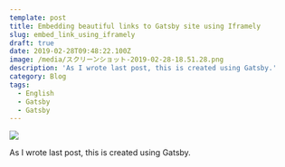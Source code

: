 ```yaml
---
template: post
title: Embedding beautiful links to Gatsby site using Iframely
slug: embed_link_using_iframely
draft: true
date: 2019-02-28T09:48:22.100Z
image: /media/スクリーンショット-2019-02-28-18.51.28.png
description: 'As I wrote last post, this is created using Gatsby.'
category: Blog
tags:
  - English
  - Gatsby
  - Gatsby
---
```

![](/media/スクリーンショット-2019-02-28-18.51.28.png)

As I wrote last post, this is created using Gatsby.
